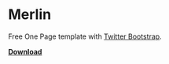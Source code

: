 Merlin
======
Free One Page template with [Twitter Bootstrap](http://getbootstrap.com/).

**[Download](https://github.com/halibegic/Merlin/archive/master.zip)**

